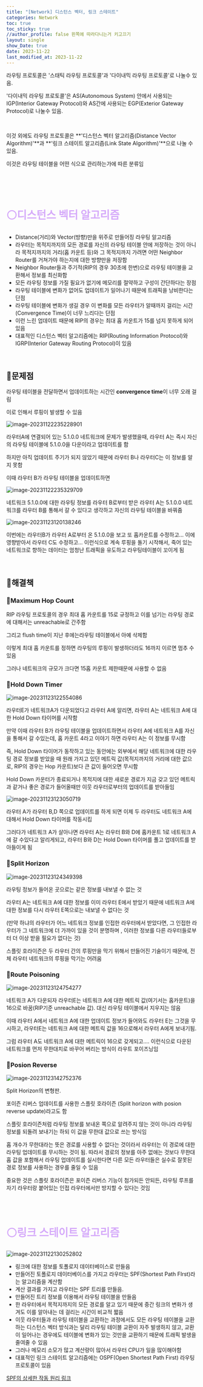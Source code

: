 ```yaml
---
title: "[Network] 디스턴스 벡터, 링크 스테이트"
categories: Network
toc: true
toc_sticky: true
//author_profile: false 왼쪽에 따라다니는거 키고끄기
layout: single
show_Date: true
date: 2023-11-22
last_modified_at: 2023-11-22
---
```




라우팅 프로토콜은 '스태틱 라우팅 프로토콜'과 '다이내믹 라우팅 프로토콜'로 나눌수 있음.

'다이내믹 라우팅 프로토콜'은 AS(Autonomous System) 안에서 사용되는 IGP(Interior Gateway Protocol)와 AS간에 사용되는 EGP(Exterior Gateway Protocol)로 나눌수 있음.

<br>

이것 외에도 라우팅 프로토콜은 **'디스턴스 벡터 알고리즘(Distance Vector Algorithm)'**과 **'링크 스테이트 알고리즘(Link State Algorithm)'**으로 나눌 수 있음. 

이것은 라우팅 테이블을 어떤 식으로 관리하는가에 따른 분류임

<br>

<br>

<br>

# <span style="color: #D6ABFA;">⚪디스턴스 벡터 알고리즘</span>

- Distance(거리)와 Vector(방향)만을 위주로 만들어징 라우팅 알고리즘
- 라우터는 목적지까지의 모든 경로를 자신의 라우팅 테이블 안에 저장하는 것이 아니라 목적지까지의 거리(홉 카운트 등)와 그 목적지까지 가려면 어떤 Neighbor Router를 거쳐가야 하는지에 대한 방향만을 저장함
- Neighbor Router들과 주기적(RIP의 경우 30초에 한번)으로 라우팅 테이블을 교환해서 정보를 최신화함
- 모든 라우팅 정보를 가질 필요가 없기에 메모리를 절약하고 구성이 간단하다는 장점
- 라우팅 테이블에 변화가 없어도 업데이트가 일어나기 때문에 트래픽을 낭비한다는 단점
- 라우팅 테이블에 변화가 생길 경우 이 변화를 모든 라우터가 알때까지 걸리는 시간(Convergence Time)이 너무 느리다는 단점
- 이런 느린 업데이트 때문에 RIP의 경우는 최대 홉 카운트가 15를 넘지 못하게 되어 있음
- 대표적인 디스턴스 벡터 알고리즘에는 RIP(Routing Information Protocol)와 IGRP(Interior Gateway Routing Protocol)이 있음

<br>

## 🔹문제점

라우팅 테이블을 전달하면서 업데이트하는 시간인 **convergence time**이 너무 오래 걸림  

이로 인해서 루핑이 발생할 수 있음

![image-20231122235228901](./../../assets/images/2023-11-22-DistanceVecotrLinkState/image-20231122235228901.png)

라우터A에 연결되어 있는 5.1.0.0 네트워크에 문제가 발생했을때, 라우터 A는 즉시 자신의 라우팅 테이블에 5.1.0.0을 다운이라고 업데이트를 함

하지만 아직 업데이트 주기가 되지 않았기 때문에 라우터 B나 라우터C는 이 정보를 알지 못함

이때 라우터 B가 라우팅 테이블을 업데이트하면

![image-20231122235329709](./../../assets/images/2023-11-22-DistanceVecotrLinkState/image-20231122235329709.png)

네트워크 5.1.0.0에 대한 라우팅 정보를 라우터 B로부터 받은 라우터 A는 5.1.0.0 네트워크를 라우터 B를 통해서 갈 수 있다고 생각하고 자신의 라우팅 테이블을 바꿔줌 

![image-20231123120138246](./../../assets/images/2023-11-22-DistanceVecotrLinkState/image-20231123120138246.png)

이번에는 라우터B가 라우터 A로부터 온 5.1.0.0을 보고 또 홉카운트를 수정하고... 이에 영향받아서 라우터 C도 수정하고... 이런식으로 계속 루핑을 돌기 시작해서, 죽어 있는 네트워크로 향하는 데이터는 엄청난 트래픽을 유도하고 라우팅테이블이 꼬이게 됨

<br>

## 🔹해결책

### 🔸Maximum Hop Count

RIP 라우팅 프로토콜의 경우 최대 홉 카운트를 15로 규정하고 이를 넘기는 라우팅 경로에 대해서는 unreachable로 간주함

그리고 flush time이 지난 후에는라우팅 테이블에서 아예 삭제함

이렇게 최대 홉 카운트를 정하면 라우팅의 루핑이 발생하더라도 16까지 이르면 멈추 수 있음

그러나 네트워크의 규모가 크다면 15홉 카운트 제한때문에 사용할 수 없음

### 🔸Hold Down Timer

![image-20231123122554086](./../../assets/images/2023-11-22-DistanceVecotrLinkState/image-20231123122554086.png)

라우터E가 네트워크A가 다운되었다고 라우터 A에 알리면, 라우터 A는 네트워크 A에 대한 Hold Down 타이머를 시작함

만약 이때 라우터 B가 라우팅 테이블을 업데이트하면서 라우터 A에 네트워크 A를 자신을 통해서 갈 수있는데, 홉 카운트 4라고 이야기 하면 라우터 A는 이 정보를 무시함

즉, Hold Down 타이머가 동작하고 있는 동안에는 외부에서 해당 네트워크에 대한 라우팅 경로 정보를 받았을 때 원래 가지고 있던 메트릭 값(목적지까지의 거리에 대한 값으로, RIP의 경우는 Hop 카운트)보다 큰 값이 들어오면 무시함

Hold Down 카운터가 종료되거나 목적지에 대한 새로운 경로가 지금 갖고 있던 메트릭과 같거나 좋은 경로가 들어올때만 이웃 라우터로부터의 업데이트를 받아들임

![image-20231123123050719](./../../assets/images/2023-11-22-DistanceVecotrLinkState/image-20231123123050719.png)

라우터 A가 라우터 B,D 쪽으로 업데이트를 하게 되면 이제 두 라우터도 네트워크 A에 대해서 Hold Down 타이머를 작동시킴

그러다가 네트워크 A가 살아나면 라우터 A는 라우터 B와 D에 홉카운트 1로 네트워크 A에 갈 수있다고 알리게되고, 라우터 B와 D는 Hold Down 타이머를 풀고 업데이트를 받아들이게 됨

### 🔸Split Horizon

![image-20231123124349398](./../../assets/images/2023-11-22-DistanceVecotrLinkState/image-20231123124349398.png)

라우팅 정보가 들어온 곳으로는 같은 정보를 내보낼 수 없는 것

라우터 A는 네트워크 A에 대한 정보를 이미 라우터 E에서 받았기 때문에 네트워크 A에 대한 정보를 다시 라우터 E쪽으로는 내보낼 수 없다는 것

(만약 하냐의 라우터가 어느 네트워크 정보를 인접한 라우터에서 받았다면, 그 인접한 라우터가 그 네트워크에 더 가까이 있을 것이 분명하며 , 이러한 정보를 다른 라우터들로부터 더 이상 받을 필요가 없다는 것)

스플릿 호라이즌은 두 라우터 간의 루핑만을 막기 위해서 만들어진 기술이기 때문에, 전체 라우터 네트워크의 루핑을 막기는 어려움

### 🔸Route Poisoning

![image-20231123124754277](./../../assets/images/2023-11-22-DistanceVecotrLinkState/image-20231123124754277.png)

네트워크 A가 다운되자 라우터E는 네트워크 A에 대한 메트릭 값(여기서는 홉카운트)을 16으로 바꿈(RIP기준 unreachable 값). 대신 라우팅 테이블에서 지우지는 않음

이때 라우터 A에서 네트워크 A에 대한 업데이트 정보가 들어와도 라우터 E는 그것을 무시하고, 라우터E는 네트워크 A에 대한 메트릭 값을 16으로해서 라우터 A에게 보내기됨. 

그럼 라우터 A도 네트워크 A에 대한 메트릭이 16으로 갖게되고.... 이런식으로 다운된 네트워크를 먼저 무한대치로 바꾸어 버리는 방식이 라우트 포이즈닝임

### 🔸Posion Reverse

![image-20231123142752376](./../../assets/images/2023-11-22-DistanceVecotrLinkState/image-20231123142752376.png)

Split Horizon의 변형판. 

포이즌 리버스 업데이트를 사용한 스플릿 호라이즌 (Split horizon with posion reverse update)라고도 함

스플릿 호라이즌처럼 라우팅 정보를 보내온 쪽으로 알려주지 않는 것이 아니라 라우팅 정보를 되돌려 보내기는 하되 이 값을 무한대 값으로 쓰는 방식임

홉 개수가 무한대라는 뜻은 경로를 사용할 수 없다는 것이라서 라우터는 이 경로에 대한 라우팅 업데이트를 무시하는 것이 됨. 따라서 경로의 정보를 아주 없애는 것보다 무한대 홉 값을 포함해서 라우팅 업데이트를 실시한다면 다른 모든 라우터들은 실수로 잘못된 경로 정보를 사용하는 경우를 줄일 수 있음

중요한 것은 스플릿 호라이즌은 포이즌 리버스 기능이 첨가되든 안되든, 라우팅 루프를 자기 라우터랑 붙어있는 인접 라우터에서만 방지할 수 있다는 것임

<br>

<br>

# <span style="color: #D6ABFA;">⚪링크 스테이트 알고리즘</span>

![image-20231122130252802](./../../assets/images/2023-11-22-DistanceVecotrLinkState/image-20231122130252802.png)

- 링크에 대한 정보를 토폴로지 데이터베이스로 만들음
- 만들어진 토폴로지 데이터베이스를 가지고 라우터는 SPF(Shortest Path FIrst)라는 알고리즘을 계산함
- 계산 결과를 가지고 라우터는 SPF 트리를 만들음.
- 만들어진 트리 정보를 이용해서 라우팅 테이블을 만들음
- 한 라우터에서 목적지까지의 모든 경로를 알고 있기 때문에 중간 링크의 변화가 생겨도 이를 알아내는 데 걸리는 시간이 비교적 짧음
- 이웃 라우터들과 라우팅 테이블을 교환하는 과정에서도 모든 라우팅 테이블을 교환하는 디스턴스 벡터 방식과는 달리 라우팅 테이블 교환이 자주 발생하지 않고, 교환이 일어나는 경우에도 테이블에 변화가 있는 것만을 교환하기 때문에 트래픽 발생을 줄여줄 수 있음
- 그러나 메모리 소모가 많고 계산량이 많아서 라우터 CPU가 일을 많이해야함
- 대표적인 링크 스테이트 알고리즘에는 OSPF(Open Shortest Path First) 라우팅 프로토콜이 있음

[SPF의 상세한 작동 원리 링크](https://sahngoh.tistory.com/75)

